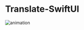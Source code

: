 # Translate-SwiftUI

![animation](https://github.com/vijaywargiya/LegoLoadingAnimation-SwiftUI/blob/main/Translate.gif)
